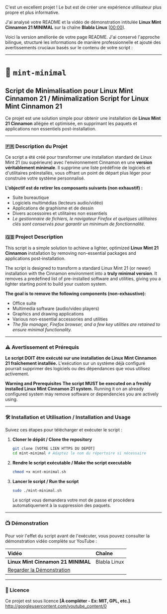 C'est un excellent projet \! Le but est de créer une expérience utilisateur plus propre et plus informative.

J'ai analysé votre README et la vidéo de démonstration intitulée **Linux Mint Cinnamon 21 MINIMAL** sur la chaîne **Blabla Linux** [[00:00](http://www.youtube.com/watch?v=Wba56Nigcnw&t=0)].

Voici la version améliorée de votre page README. J'ai conservé l'approche bilingue, structuré les informations de manière professionnelle et ajouté des avertissements cruciaux basés sur le contenu de votre script :

-----

# 🌿 `mint-minimal`

## Script de Minimalisation pour Linux Mint Cinnamon 21 / Minimalization Script for Linux Mint Cinnamon 21

Ce projet est une solution simple pour obtenir une installation de **Linux Mint 21 Cinnamon** allégée et optimisée, en supprimant les paquets et applications non essentiels post-installation.

-----

### 🇫🇷 Description du Projet

Ce script a été créé pour transformer une installation standard de Linux Mint 21 (ou supérieure) avec l'environnement Cinnamon en une **version véritablement minimale**. Il supprime une liste prédéfinie de logiciels et d'utilitaires préinstallés, vous offrant un point de départ plus léger pour construire votre système personnalisé.

**L'objectif est de retirer les composants suivants (non exhaustif) :**

  * Suite bureautique
  * Logiciels multimédias (lecteurs audio/vidéo)
  * Applications de graphisme et de dessin
  * Divers accessoires et utilitaires non essentiels
  * *Le gestionnaire de fichiers, le navigateur Firefox et quelques utilitaires clés sont conservés pour garantir un minimum de fonctionnalité.*

### 🇬🇧 Project Description

This script is a simple solution to achieve a lighter, optimized **Linux Mint 21 Cinnamon** installation by removing non-essential packages and applications post-installation.

The script is designed to transform a standard Linux Mint 21 (or newer) installation with the Cinnamon environment into a **truly minimal version**. It removes a predefined list of pre-installed software and utilities, giving you a lighter starting point to build your custom system.

**The goal is to remove the following components (non-exhaustive):**

  * Office suite
  * Multimedia software (audio/video players)
  * Graphics and drawing applications
  * Various non-essential accessories and utilities
  * *The file manager, Firefox browser, and a few key utilities are retained to ensure minimal functionality.*

-----

### ⚠️ Avertissement et Prérequis

**Le script DOIT être exécuté sur une installation de Linux Mint Cinnamon 21 fraîchement installée.** L'exécution sur un système déjà configuré pourrait supprimer des logiciels ou des dépendances que vous utilisez activement.

**Warning and Prerequisites**
**The script MUST be executed on a freshly installed Linux Mint Cinnamon 21 system.** Running it on an already configured system may remove software or dependencies you are actively using.

-----

### 🛠️ Installation et Utilisation / Installation and Usage

Suivez ces étapes pour télécharger et exécuter le script :

1.  **Cloner le dépôt / Clone the repository**

    ```bash
    git clone [VOTRE LIEN HTTPS DU DÉPÔT]
    cd mint-minimal # Adaptez le nom du répertoire si nécessaire
    ```

2.  **Rendre le script exécutable / Make the script executable**

    ```bash
    chmod +x mint-minimal.sh
    ```

3.  **Lancer le script / Run the script**

    ```bash
    sudo ./mint-minimal.sh
    ```

    Le script vous demandera votre mot de passe et procédera automatiquement à la suppression des paquets.

-----

### 📺 Démonstration

Pour voir l'effet du script avant de l'exécuter, vous pouvez consulter la démonstration vidéo complète sur YouTube :

| Vidéo | Chaîne |
| :--- | :--- |
| **Linux Mint Cinnamon 21 MINIMAL** | Blabla Linux |
| [Regarder la Démonstration](http://www.youtube.com/watch?v=Wba56Nigcnw) | |

-----

### 📝 Licence

Ce projet est sous licence **[À compléter - Ex: MIT, GPL, etc.]**.
http://googleusercontent.com/youtube_content/0
